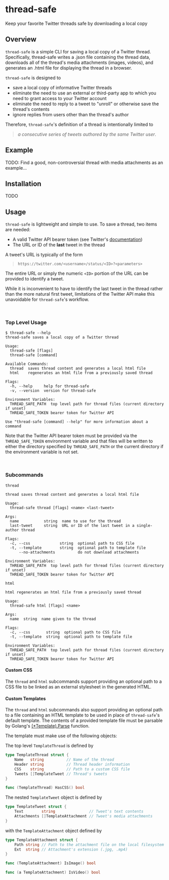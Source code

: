 # thread-safe
Keep your favorite Twitter threads safe by downloading a local copy


## Overview
`thread-safe` is a simple CLI for saving a local copy of a Twitter thread.
Specifically, thread-safe writes a .json file containing the thread data, downloads all of the thread's media attachments (images, videos), and generates an .html file for displaying the thread in a browser.

`thread-safe` is designed to
* save a local copy of informative Twitter threads
* eliminate the need to use an external or third-party app to which you need to grant access to your Twitter account
* eliminate the need to reply to a tweet to "unroll" or otherwise save the thread's contents
* ignore replies from users other than the thread's author

Therefore, `thread-safe`'s definition of a thread is intentionally limited to
> _a consecutive series of tweets authored by the same Twitter user_. 

## Example
TODO: Find a good, non-controversial thread with media attachments as an example...

## Installation
TODO

## Usage
`thread-safe` is lightweight and simple to use. To save a thread, two items are needed:
* A valid Twitter API bearer token (see Twitter's [documentation](https://developer.twitter.com/en/docs/authentication/oauth-2-0/bearer-tokens))
* The URL or ID of the **last** tweet in the thread

A tweet's URL is typically of the form
>`https://twitter.com/<username>/status/<ID>?<parameters>`

The entire URL or simply the numeric `<ID>` portion of the URL can be provided to identify a tweet.

While it is inconvenient to have to identify the last tweet in the thread rather than the more natural first tweet, limitations of the Twitter API make this unavoidable for `thread-safe`'s workflow.

</br>

### Top Level Usage
```
$ thread-safe --help
thread-safe saves a local copy of a Twitter thread

Usage:
  thread-safe [flags]
  thread-safe [command]

Available Commands:
  thread  saves thread content and generates a local html file
  html    regenerates an html file from a previously saved thread

Flags:
  -h, --help	 help for thread-safe
  -v, --version	 version for thread-safe

Environment Variables:
  THREAD_SAFE_PATH	top level path for thread files (current directory if unset)
  THREAD_SAFE_TOKEN	bearer token for Twitter API

Use "thread-safe [command] --help" for more information about a command
```
Note that the Twitter API bearer token must be provided via the `THREAD_SAFE_TOKEN` environment variable and that files will be written to either the directory specified by `THREAD_SAFE_PATH` or the current directory if the environment variable is not set.

</br>

### Subcommands
`thread`
```
thread saves thread content and generates a local html file

Usage:
  thread-safe thread [flags] <name> <last-tweet>

Args:
  name           string  name to use for the thread
  last-tweet     string  URL or ID of the last tweet in a single-author thread

Flags:
  -c, --css             string  optional path to CSS file
  -t, --template        string  optional path to template file
      --no-attachments          do not download attachments

Environment Variables:
  THREAD_SAFE_PATH	top level path for thread files (current directory if unset)
  THREAD_SAFE_TOKEN	bearer token for Twitter API
```

`html`
```
html regenerates an html file from a previously saved thread

Usage:
  thread-safe html [flags] <name>

Args:
  name  string  name given to the thread

Flags:
  -c, --css       string  optional path to CSS file
  -t, --template  string  optional path to template file

Environment Variables:
  THREAD_SAFE_PATH	top level path for thread files (current directory if unset)
  THREAD_SAFE_TOKEN	bearer token for Twitter API
```

#### **Custom CSS**
The `thread` and `html` subcommands support providing an optional path to a CSS file to be linked as an external stylesheet in the generated HTML.

#### **Custom Templates**
The `thread` and `html` subcommands also support providing an optional path to a file containing an HTML template to be used in place of `thread-safe`'s default template. The contents of a provided template file must be parsable by Golang's [(*Template).Parse](https://pkg.go.dev/text/template#Template.Parse) function.

The template must make use of the following objects:

The top level `TemplateThread` is defined by
```go
type TemplateThread struct {
	Name   string          // Name of the thread
	Header string          // Thread header information
	CSS    string          // Path to a custom CSS file
	Tweets []TemplateTweet // Thread's tweets
}

func (TemplateThread) HasCSS() bool
```
The nested `TemplateTweet` object is defined by
```go
type TemplateTweet struct {
	Text        string               // Tweet's text contents
	Attachments []TemplateAttachment // Tweet's media attachments
}
```
with the `TemplateAttachment` object defined by
```go
type TemplateAttachment struct {
	Path string // Path to the attachment file on the local filesystem
	Ext  string // Attachment's extension (.jpg, .mp4)
}

func (TemplateAttachment) IsImage() bool

func (a TemplateAttachment) IsVideo() bool
```
